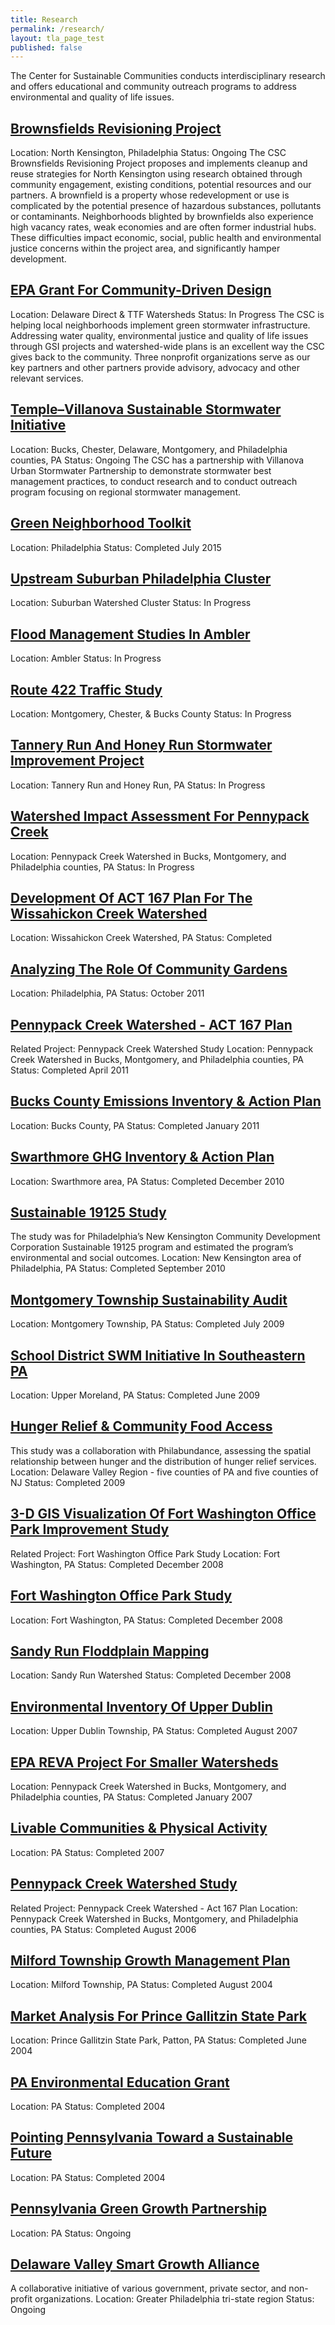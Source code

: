 ```yaml
---
title: Research
permalink: /research/
layout: tla_page_test
published: false
---
```

The Center for Sustainable Communities conducts interdisciplinary research and offers educational and community outreach programs to address environmental and quality of life issues.

## [Brownsfields Revisioning Project](https://tyler.temple.edu/brownfields-revisioning-project)
Location: North Kensington, Philadelphia
Status: Ongoing
The CSC Brownsfields Revisioning Project proposes and implements cleanup and reuse strategies for North Kensington using research obtained through community engagement, existing conditions, potential resources and our partners. A brownfield is a property whose redevelopment or use is complicated by the potential presence of hazardous substances, pollutants or contaminants. Neighborhoods blighted by brownfields also experience high vacancy rates, weak economies and are often former industrial hubs. These difficulties impact economic, social, public health and environmental justice concerns within the project area, and significantly hamper development.
 
## [EPA Grant For Community-Driven Design](https://tyler.temple.edu/epa-grant-community-driven-design)
Location: Delaware Direct & TTF Watersheds
Status: In Progress
The CSC is helping local neighborhoods implement green stormwater infrastructure. Addressing water quality, environmental justice and quality of life issues through GSI projects and watershed-wide plans is an excellent way the CSC gives back to the community. Three nonprofit organizations serve as our key partners and other partners provide advisory, advocacy and other relevant services.

## [Temple–Villanova Sustainable Stormwater Initiative](http://www.temple.edu/ambler/csc/t-vssi/index.htm)
Location: Bucks, Chester, Delaware, Montgomery, and Philadelphia counties, PA
Status: Ongoing
The CSC has a partnership with Villanova Urban Stormwater Partnership to demonstrate stormwater best management practices, to conduct research and to conduct outreach program focusing on regional stormwater management.

## [Green Neighborhood Toolkit](https://tyler.temple.edu/cdev-studio-sustainability-toolkit)
Location: Philadelphia
Status: Completed July 2015

## [Upstream Suburban Philadelphia Cluster](https://tyler.temple.edu/upstream-suburban-philadelphia-cluster)
Location: Suburban Watershed Cluster
Status: In Progress
 
## [Flood Management Studies In Ambler](https://tyler.temple.edu/flood-management-studies-ambler)
Location: Ambler
Status: In Progress
 
## [Route 422 Traffic Study](https://tyler.temple.edu/route-422-traffic)
Location: Montgomery, Chester, & Bucks County
Status: In Progress
 
## [Tannery Run And Honey Run Stormwater Improvement Project](https://tyler.temple.edu/tannery-honey-run-stormwater-project)
Location: Tannery Run and Honey Run, PA
Status: In Progress
 
## [Watershed Impact Assessment For Pennypack Creek](https://tyler.temple.edu/land-use-patterns-pennypack-watershed)
Location: Pennypack Creek Watershed in Bucks, Montgomery, and Philadelphia counties, PA
Status: In Progress
 
## [Development Of ACT 167 Plan For The Wissahickon Creek Watershed](https://tyler.temple.edu/wissahickon-watershed-act-167)
Location: Wissahickon Creek Watershed, PA
Status: Completed
 
## [Analyzing The Role Of Community Gardens](https://tyler.temple.edu/analyzing-role-community-gardens)
Location: Philadelphia, PA
Status: October 2011
 
## [Pennypack Creek Watershed - ACT 167 Plan](https://tyler.temple.edu/pennypack-watershed-act-167)
Related Project: Pennypack Creek Watershed Study
Location: Pennypack Creek Watershed in Bucks, Montgomery, and Philadelphia counties, PA
Status: Completed April 2011
 
## [Bucks County Emissions Inventory & Action Plan](https://tyler.temple.edu/bucks-county-emissions-inventory-action-plan)
Location: Bucks County, PA
Status: Completed January 2011
 
## [Swarthmore GHG Inventory & Action Plan](https://tyler.temple.edu/greenhouse-gas-inventory-action-plan)
Location: Swarthmore area, PA
Status: Completed December 2010
 
## [Sustainable 19125 Study](https://tyler.temple.edu/sustainable-19125-study)
The study was for Philadelphia’s New Kensington Community Development Corporation Sustainable 19125 program and estimated the program’s environmental and social outcomes.
Location: New Kensington area of Philadelphia, PA
Status: Completed September 2010
 
## [Montgomery Township Sustainability Audit](https://tyler.temple.edu/montgomery-sustainability-audit)
Location: Montgomery Township, PA
Status: Completed July 2009
 
## [School District SWM Initiative In Southeastern PA](https://tyler.temple.edu/school-district-initiative-southeastern-pa)
Location: Upper Moreland, PA
Status: Completed June 2009
 
## [Hunger Relief & Community Food Access](https://tyler.temple.edu/hunger-relief-community-food-access)
This study was a collaboration with Philabundance, assessing the spatial relationship between hunger and the distribution of hunger relief services.
Location: Delaware Valley Region - five counties of PA and five counties of NJ
Status: Completed 2009
 
## [3-D GIS Visualization Of Fort Washington Office Park Improvement Study](https://tyler.temple.edu/3-d-visualization-fort-washington-office-park)
Related Project: Fort Washington Office Park Study
Location: Fort Washington, PA
Status: Completed December 2008
 
## [Fort Washington Office Park Study](http://tyler.temple.edu/fort-washington-office-park-flood-study)
Location: Fort Washington, PA
Status: Completed December 2008
 
## [Sandy Run Floddplain Mapping](https://tyler.temple.edu/sandy-run-floodplain-mapping)
Location: Sandy Run Watershed
Status: Completed December 2008
 
## [Environmental Inventory Of Upper Dublin](https://tyler.temple.edu/environmental-inventory-upper-dublin)
Location: Upper Dublin Township, PA
Status: Completed August 2007
 
## [EPA REVA Project For Smaller Watersheds](https://tyler.temple.edu/epa-reva-project-smaller-watersheds)
Location: Pennypack Creek Watershed in Bucks, Montgomery, and Philadelphia counties, PA
Status: Completed January 2007
 
## [Livable Communities & Physical Activity](https://tyler.temple.edu/livable-communities-physical-activity)
Location: PA
Status: Completed 2007
 
## [Pennypack Creek Watershed Study](http://tyler.temple.edu/pennypack-watershed-study)
Related Project: Pennypack Creek Watershed - Act 167 Plan
Location: Pennypack Creek Watershed in Bucks, Montgomery, and Philadelphia counties, PA
Status: Completed August 2006
 
## [Milford Township Growth Management Plan](https://tyler.temple.edu/milford-growth-management-plan)
Location: Milford Township, PA
Status: Completed August 2004
 
## [Market Analysis For Prince Gallitzin State Park](https://tyler.temple.edu/prince-gallitzin-state-park)
Location: Prince Gallitzin State Park, Patton, PA
Status: Completed June 2004
 
## [PA Environmental Education Grant](https://tyler.temple.edu/pa-environmental-education-grant)
Location: PA
Status: Completed 2004
 
## [Pointing Pennsylvania Toward a Sustainable Future](https://tyler.temple.edu/pointing-pa-toward-sustainable-future)
Location: PA
Status: Completed 2004
 
## [Pennsylvania Green Growth Partnership](https://tyler.temple.edu/pa-green-growth-partnership)
Location: PA
Status: Ongoing
 
## [Delaware Valley Smart Growth Alliance](https://tyler.temple.edu/delaware-valley-smart-growth-alliance)
A collaborative initiative of various government, private sector, and non-profit organizations.
Location: Greater Philadelphia tri-state region
Status: Ongoing
